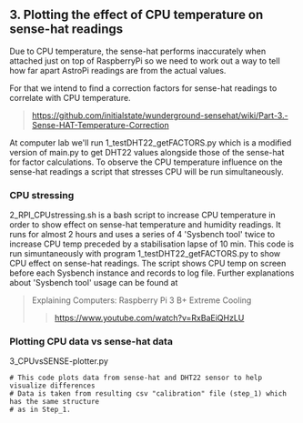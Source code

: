 ## 3. Plotting the effect of CPU temperature on sense-hat readings

Due to CPU temperature, the sense-hat performs inaccurately when attached just on top of RaspberryPi so we need to work out a way to tell how far apart AstroPi readings are from the actual values.

For that we intend to find a correction factors for sense-hat readings to correlate with CPU temperature.
>https://github.com/initialstate/wunderground-sensehat/wiki/Part-3.-Sense-HAT-Temperature-Correction

At computer lab we'll run 1_testDHT22_getFACTORS.py which is a modified version of main.py to get DHT22 values alongside those of the sense-hat for factor calculations. To observe the CPU temperature influence on the sense-hat readings a script that stresses CPU will be run simultaneously.

### CPU stressing
2_RPI_CPUstressing.sh is a bash script to increase CPU temperature in order to show effect on sense-hat temperature and humidity readings.
It runs for almost 2 hours and uses a series of 4 'Sysbench tool' twice to increase CPU temp preceded by a stabilisation lapse of 10 min.
This code is run simuntaneously with program 1_testDHT22_getFACTORS.py to show CPU effect on sense-hat readings.
The script shows CPU temp on screen before each Sysbench instance and records to log file.
Further explanations about 'Sysbench tool' usage can be found at
>Explaining Computers: Raspberry Pi 3 B+ Extreme Cooling
>>https://www.youtube.com/watch?v=RxBaEiQHzLU

		

### Plotting CPU data vs sense-hat data
3_CPUvsSENSE-plotter.py 

	# This code plots data from sense-hat and DHT22 sensor to help visualize differences
	# Data is taken from resulting csv "calibration" file (step_1) which has the same structure
	# as in Step_1.

